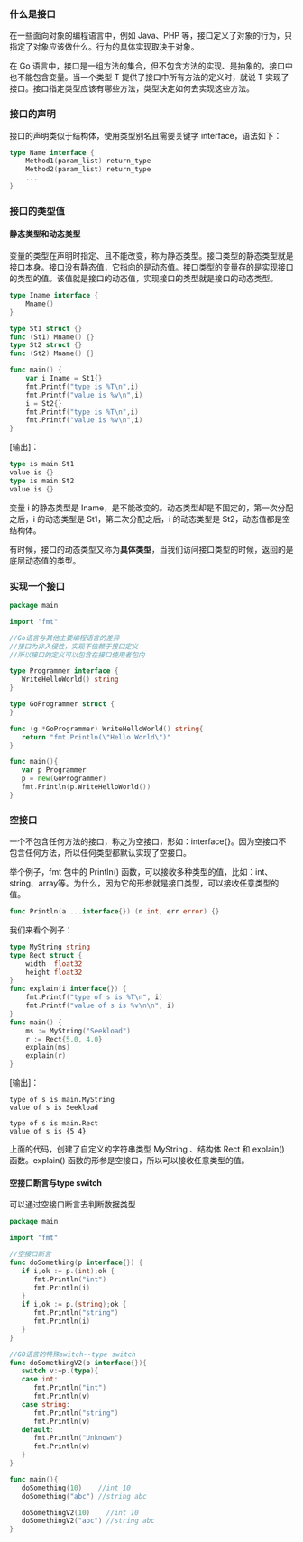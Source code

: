 ### 什么是接口

在一些面向对象的编程语言中，例如 Java、PHP 等，接口定义了对象的行为，只指定了对象应该做什么。行为的具体实现取决于对象。

在 Go 语言中，接口是一组方法的集合，但不包含方法的实现、是抽象的，接口中也不能包含变量。当一个类型 T 提供了接口中所有方法的定义时，就说 T 实现了接口。接口指定类型应该有哪些方法，类型决定如何去实现这些方法。

### 接口的声明

接口的声明类似于结构体，使用类型别名且需要关键字 interface，语法如下：

```go
type Name interface {
    Method1(param_list) return_type
    Method2(param_list) return_type
    ...
}
```

### 接口的类型值

#### 静态类型和动态类型

变量的类型在声明时指定、且不能改变，称为静态类型。接口类型的静态类型就是接口本身。接口没有静态值，它指向的是动态值。接口类型的变量存的是实现接口的类型的值。该值就是接口的动态值，实现接口的类型就是接口的动态类型。

```go
type Iname interface {
	Mname()
}

type St1 struct {}
func (St1) Mname() {}
type St2 struct {}
func (St2) Mname() {}

func main() {
	var i Iname = St1{}
	fmt.Printf("type is %T\n",i)
	fmt.Printf("value is %v\n",i)
	i = St2{}
	fmt.Printf("type is %T\n",i)
	fmt.Printf("value is %v\n",i)
}
```

[输出]：

```go
type is main.St1
value is {}
type is main.St2
value is {}
```

变量 i 的静态类型是 Iname，是不能改变的。动态类型却是不固定的，第一次分配之后，i 的动态类型是 St1，第二次分配之后，i 的动态类型是 St2，动态值都是空结构体。

有时候，接口的动态类型又称为**具体类型**，当我们访问接口类型的时候，返回的是底层动态值的类型。

### 实现一个接口

```go
package main

import "fmt"

//Go语言与其他主要编程语言的差异
//接口为非入侵性，实现不依赖于接口定义
//所以接口的定义可以包含在接口使用者包内

type Programmer interface {
   WriteHelloWorld() string
}

type GoProgrammer struct {
}

func (g *GoProgrammer) WriteHelloWorld() string{
   return "fmt.Println(\"Hello World\")"
}

func main(){
   var p Programmer
   p = new(GoProgrammer)
   fmt.Println(p.WriteHelloWorld())
}
```



### 空接口

一个不包含任何方法的接口，称之为空接口，形如：interface{}。因为空接口不包含任何方法，所以任何类型都默认实现了空接口。

举个例子，fmt 包中的 Println() 函数，可以接收多种类型的值，比如：int、string、array等。为什么，因为它的形参就是接口类型，可以接收任意类型的值。

```go
func Println(a ...interface{}) (n int, err error) {}
```

我们来看个例子：

```go
type MyString string
type Rect struct {
	width  float32
	height float32
}
func explain(i interface{}) {
	fmt.Printf("type of s is %T\n", i)
	fmt.Printf("value of s is %v\n\n", i)
}
func main() {
	ms := MyString("Seekload")
	r := Rect{5.0, 4.0}
	explain(ms)
	explain(r)
}
```

[输出]：

```
type of s is main.MyString
value of s is Seekload

type of s is main.Rect
value of s is {5 4}
```

上面的代码，创建了自定义的字符串类型 MyString 、结构体 Rect 和 explain() 函数。explain() 函数的形参是空接口，所以可以接收任意类型的值。

#### 空接口断言与type switch

可以通过空接口断言去判断数据类型

```go
package main

import "fmt"

//空接口断言
func doSomething(p interface{}) {
   if i,ok := p.(int);ok {
      fmt.Println("int")
      fmt.Println(i)
   }
   if i,ok := p.(string);ok {
      fmt.Println("string")
      fmt.Println(i)
   }
}

//GO语言的特殊switch--type switch
func doSomethingV2(p interface{}){
   switch v:=p.(type){
   case int:
      fmt.Println("int")
      fmt.Println(v)
   case string:
      fmt.Println("string")
      fmt.Println(v)
   default:
      fmt.Println("Unknown")
      fmt.Println(v)
   }
}

func main(){
   doSomething(10)    //int 10
   doSomething("abc") //string abc

   doSomethingV2(10)	//int 10
   doSomethingV2("abc")	//string abc
}
```



